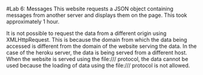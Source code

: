 #Lab 6: Messages
This website requests a JSON object containing messages from another server and displays them on the page. This took approximately 1 hour. 

It is not possible to request the data from a different origin using XMLHttpRequest. This is because the domain from which the data being accessed is different from the domain of the website serving the data. In the case of the heroku server, the data is being served from a different host. When the website is served using the file:/// protocol, the data cannot be used because the loading of data using the file:/// protocol is not allowed.
